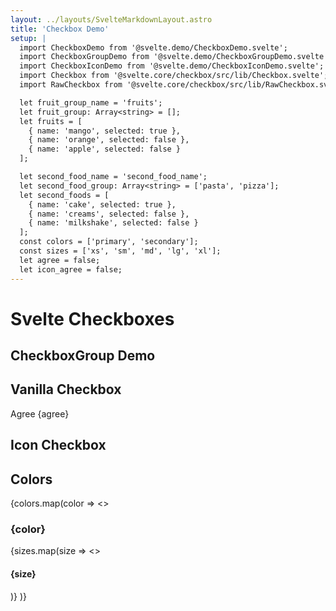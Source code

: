 ```yaml
---
layout: ../layouts/SvelteMarkdownLayout.astro
title: 'Checkbox Demo'
setup: |
  import CheckboxDemo from '@svelte.demo/CheckboxDemo.svelte';
  import CheckboxGroupDemo from '@svelte.demo/CheckboxGroupDemo.svelte';
  import CheckboxIconDemo from '@svelte.demo/CheckboxIconDemo.svelte';
  import Checkbox from '@svelte.core/checkbox/src/lib/Checkbox.svelte';
  import RawCheckbox from '@svelte.core/checkbox/src/lib/RawCheckbox.svelte';

  let fruit_group_name = 'fruits';
  let fruit_group: Array<string> = [];
  let fruits = [
    { name: 'mango', selected: true },
    { name: 'orange', selected: false },
    { name: 'apple', selected: false }
  ];

  let second_food_name = 'second_food_name';
  let second_food_group: Array<string> = ['pasta', 'pizza'];
  let second_foods = [
    { name: 'cake', selected: true },
    { name: 'creams', selected: false },
    { name: 'milkshake', selected: false }
  ];
  const colors = ['primary', 'secondary'];
  const sizes = ['xs', 'sm', 'md', 'lg', 'xl'];
  let agree = false;
  let icon_agree = false;
---
```


# Svelte Checkboxes

## CheckboxGroup Demo

<CheckboxGroupDemo client:visible />

## Vanilla Checkbox

<Checkbox bind:checked={agree} client:visible>
  <span slot="text">
    Agree {agree}
  </span>
</Checkbox>

## Icon Checkbox

<CheckboxIconDemo client:visible />

## Colors

{colors.map(color =>
<>

<h3>{color}</h3>
{sizes.map(size =>
<>
<h4>{size}</h4>
<CheckboxDemo color={color} size={size} foods={second_foods} food_name={second_food_name} client:visible />
<CheckboxDemo disabled={true} color={color} size={size} foods={second_foods} food_name={second_food_name} client:visible />
</>
)}
</>
)}

